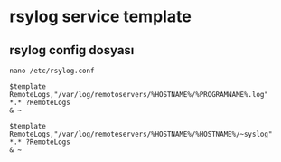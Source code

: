 # rsylog service template


## rsylog config dosyası

```
nano /etc/rsylog.conf
```



```
$template RemoteLogs,"/var/log/remotoservers/%HOSTNAME%/%PROGRAMNAME%.log"
*.* ?RemoteLogs
& ~
```



```
$template RemoteLogs,"/var/log/remoteservers/%HOSTNAME%/%HOSTNAME%/~syslog"
*.* ?RemoteLogs
& ~
```


